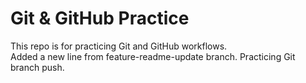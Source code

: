 # Git & GitHub Practice  
This repo is for practicing Git and GitHub workflows.  
Added a new line from feature-readme-update branch.
Practicing Git branch push.

